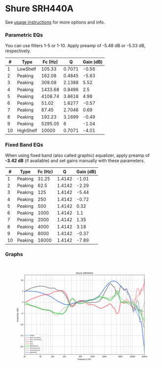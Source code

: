 # Shure SRH440A
See [usage instructions](https://github.com/jaakkopasanen/AutoEq#usage) for more options and info.

### Parametric EQs
You can use filters 1-5 or 1-10. Apply preamp of -5.48 dB or -5.33 dB, respectively.

|   # | Type      |   Fc (Hz) |      Q |   Gain (dB) |
|-----|-----------|-----------|--------|-------------|
|   1 | LowShelf  |    105.33 | 0.7071 |       -0.56 |
|   2 | Peaking   |    162.08 | 0.4845 |       -5.63 |
|   3 | Peaking   |    309.08 | 2.1388 |        5.52 |
|   4 | Peaking   |   1433.68 | 0.8496 |        2.5  |
|   5 | Peaking   |   4108.74 | 3.8618 |        4.98 |
|   6 | Peaking   |     51.02 | 1.6277 |       -0.57 |
|   7 | Peaking   |     87.45 | 2.7046 |        0.69 |
|   8 | Peaking   |    192.23 | 3.1699 |       -0.49 |
|   9 | Peaking   |   5295.05 | 6      |       -1.04 |
|  10 | HighShelf |  10000    | 0.7071 |       -4.01 |

### Fixed Band EQs
When using fixed band (also called graphic) equalizer, apply preamp of **-3.42 dB** (if available) and set gains manually with these parameters.

|   # | Type    |   Fc (Hz) |      Q |   Gain (dB) |
|-----|---------|-----------|--------|-------------|
|   1 | Peaking |     31.25 | 1.4142 |       -1.01 |
|   2 | Peaking |     62.5  | 1.4142 |       -2.29 |
|   3 | Peaking |    125    | 1.4142 |       -5.44 |
|   4 | Peaking |    250    | 1.4142 |       -0.72 |
|   5 | Peaking |    500    | 1.4142 |        0.32 |
|   6 | Peaking |   1000    | 1.4142 |        1.1  |
|   7 | Peaking |   2000    | 1.4142 |        1.35 |
|   8 | Peaking |   4000    | 1.4142 |        3.18 |
|   9 | Peaking |   8000    | 1.4142 |       -0.37 |
|  10 | Peaking |  16000    | 1.4142 |       -7.89 |

### Graphs
![](./Shure%20SRH440A.png)
